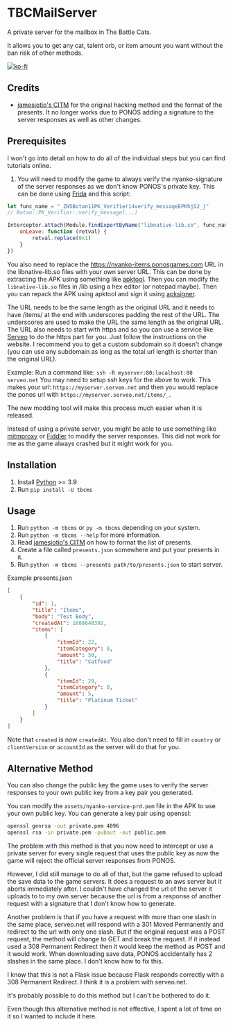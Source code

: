 # TBCMailServer

A private server for the mailbox in The Battle Cats.

It allows you to get any cat, talent orb, or item amount you want without
the ban risk of other methods.

[![ko-fi](https://ko-fi.com/img/githubbutton_sm.svg)](https://ko-fi.com/fieryhenry)

## Credits

- [jamesiotio's CITM](https://github.com/jamestiotio/CITM) for the original
    hacking method and the format of the presents. It no longer works due to
    PONOS adding a signature to the server responses as well as other changes.

## Prerequisites

I won't go into detail on how to do all of the individual steps but you can
find tutorials online.

1. You will need to modify the game to always verify the
nyanko-signature of the server responses as we don't know PONOS's private key.
This can be done using [Frida](https://frida.re/) and this script:

```js
let func_name = "_ZN5Botan11PK_Verifier14verify_messageEPKhjS2_j"
// Botan::PK_Verifier::verify_message(...)

Interceptor.attach(Module.findExportByName("libnative-lib.so", func_name), {
    onLeave: function (retval) {
        retval.replace(0x1)
    }
})
```

You also need to replace the <https://nyanko-items.ponosgames.com> URL in the
libnative-lib.so files with your own server URL. This can be done by extracting
the APK using something like
[apktool](https://ibotpeaches.github.io/Apktool/). Then you can modify the
`libnative-lib.so` files in /lib using a hex editor (or notepad maybe). Then you
can repack the APK using apktool and sign it using
[apksigner](https://developer.android.com/studio/command-line/apksigner).

The URL needs to be the same length as the original URL and it needs to have
/items/ at the end with underscores padding the rest of the URL.
The underscores are used to make the URL the same length as the original URL.
The URL also needs to start with https and so you can use a service like
[Serveo](https://serveo.net/) to do the https part for you. Just follow the
instructions on the website. I recommend you to get a custom subdomain so it
doesn't change (you can use any subdomain as long as the total url length is
shorter than the original URL).

Example:
Run a command like: `ssh -R myserver:80:localhost:80 serveo.net`
You may need to setup ssh keys for the above to work.
This makes your url: `https://myserver.serveo.net` and then you would replace the
ponos url with `https://myserver.serveo.net/items/_`.

The new modding tool will make this process much easier when it is released.

Instead of using a private server, you might be able to use something like
[mitmproxy](https://mitmproxy.org/) or [Fiddler](https://www.telerik.com/fiddler)
to modify the server responses. This did not work for me as the game always
crashed but it might work for you.

## Installation

1. Install [Python](https://www.python.org/downloads/) >= 3.9
1. Run `pip install -U tbcms`

## Usage

1. Run `python -m tbcms` or `py -m tbcms` depending on
    your system.
1. Run `python -m tbcms --help` for more information.
1. Read [jamesiotio's CITM](https://github.com/jamestiotio/CITM) on how to
    format the list of presents.
1. Create a file called `presents.json` somewhere and put your presents in it.
1. Run `python -m tbcms --presents path/to/presents.json` to start
    server.

Example presents.json

```json
[
    {
        "id": 1,
        "title": "Items",
        "body": "Test Body",
        "createdAt": 1688648392,
        "items": [
            {
                "itemId": 22,
                "itemCategory": 0,
                "amount": 50,
                "title": "Catfood"
            },
            {
                "itemId": 29,
                "itemCategory": 0,
                "amount": 5,
                "title": "Platinum Ticket"
            }
        ]
    }
]
```

Note that `created` is now `createdAt`. You also don't need to fill in `country`
or `clientVersion` or `accountId` as the server will do that for you.

## Alternative Method

You can also change the public key the game uses to verify the server responses
to your own public key from a key pair you generated.

You can modify the `assets/nyanko-service-prd.pem` file in the APK to use your own
public key. You can generate a key pair using openssl:

```sh
openssl genrsa -out private.pem 4096
openssl rsa -in private.pem -pubout -out public.pem
```

The problem with this method is that you now need to intercept or use a private
server for every single request that uses the public key as now the game will
reject the official server responses from PONOS.

However, I did still manage to do all of that, but the game refused to upload
the save data to the game servers. It does a request to an aws server but it
aborts immediately after. I couldn't have changed the url of the server it
uploads to to my own server because the url is from a response of another
request with a signature that I don't know how to generate.

Another problem is that if you have a request with more than one slash in the
same place, serveo.net will respond with a 301 Moved Permanently and redirect to
the url with only one slash. But if the original request was a POST request,
the method will change to GET and break the request. If it instead used a 308
Permanent Redirect then it would keep the method as POST and it would work.
When downloading save data, PONOS accidentally has 2 slashes in the same place.
I don't know how to fix this.

I know that this is not a Flask issue because Flask responds correctly with a
308 Permanent Redirect. I think it is a problem with serveo.net.

It's probably possible to do this method but I can't be bothered to do it.

Even though this alternative method is not effective, I spent a lot of time on it so I
wanted to include it here.
